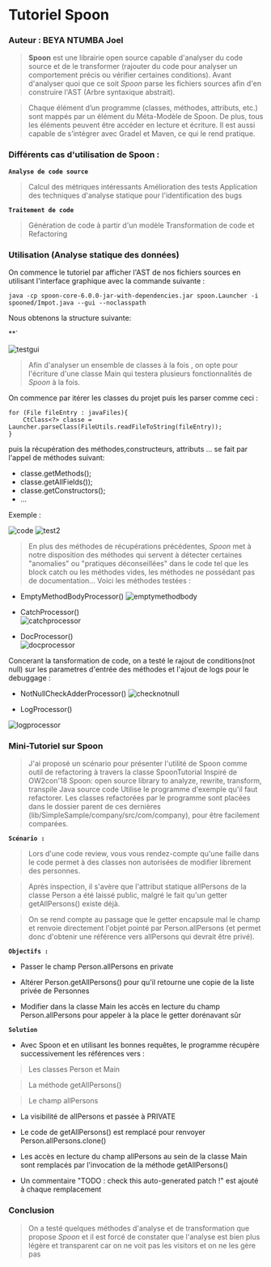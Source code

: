 # Tutoriel Spoon #

### Auteur : BEYA NTUMBA Joel

>**Spoon** est une librairie open source capable d'analyser du code source et de le transformer (rajouter du code pour analyser un comportement précis ou vérifier certaines conditions). Avant d'analyser quoi que ce soit *Spoon* parse les fichiers sources afin d'en construire l'AST (Arbre syntaxique abstrait).

>Chaque élément d’un programme (classes, méthodes, attributs, etc.) sont mappés par un élément du Méta-Modèle de Spoon. De plus, tous les éléments peuvent être accéder en lecture et écriture. Il est aussi capable de s’intégrer avec Gradel et Maven, ce qui le rend pratique.

### Différents cas d'utilisation de Spoon :

**`Analyse de code source`**
> Calcul des métriques intéressants 
> Amélioration des tests
> Application des techniques d'analyse statique pour l'identification des bugs

**`Traitement de code`**
> Génération de code à partir d'un modèle
> Transformation de code et Refactoring

### Utilisation (Analyse statique des données)

On commence le tutoriel par afficher l'AST de nos fichiers sources en utilisant l'interface graphique avec la commande suivante :

	java -cp spoon-core-6.0.0-jar-with-dependencies.jar spoon.Launcher -i spooned/Impot.java --gui --noclasspath

Nous obtenons la structure suivante:

**`

![testgui](https://user-images.githubusercontent.com/22857199/33799042-34df09c0-dd24-11e7-852f-5d9a2097a9b6.PNG)

>Afin d'analyser un ensemble de classes à la fois , on opte pour l'écriture d'une classe Main qui testera plusieurs fonctionnalités de *Spoon* à la fois.

On commence par itérer les classes du projet puis les parser comme ceci :

	for (File fileEntry : javaFiles){
	 	CtClass<?> classe = Launcher.parseClass(FileUtils.readFileToString(fileEntry));
	}
	
	
puis la récupération des méthodes,constructeurs, attributs ... se fait par l'appel de méthodes suivant:
	
*	classe.getMethods();
*	classe.getAllFields());
*	classe.getConstructors();
*	...

Exemple :


![code](https://user-images.githubusercontent.com/22857199/33799053-67e99966-dd24-11e7-831d-7a6a060b73e6.PNG)  ![test2](https://user-images.githubusercontent.com/22857199/33799060-7a9b9ef6-dd24-11e7-92a1-d0e604f0e853.PNG)

	
>En plus des méthodes de récupérations précédentes, *Spoon* met à notre disposition des méthodes qui servent à détecter certaines "anomalies" ou "pratiques déconseillées" dans le code tel que les block catch  ou les méthodes  vides, les méthodes ne possédant pas de documentation... 
Voici les méthodes testées :

*	EmptyMethodBodyProcessor() 
![emptymethodbody](https://user-images.githubusercontent.com/22857199/33799074-a7423cf8-dd24-11e7-8641-4852c53595b2.PNG)


*	CatchProcessor()  
![catchprocessor](https://user-images.githubusercontent.com/22857199/33799078-b98ff85a-dd24-11e7-98d2-eea9bdfcacbc.PNG)

*	DocProcessor()<br/> 
![docprocessor](https://user-images.githubusercontent.com/22857199/33799077-b9783620-dd24-11e7-8f11-45dbb57b0f81.PNG)



Concerant la tansformation de code, on a testé le rajout de conditions(not null) sur les parametres d'entrée des méthodes et l'ajout de logs pour le debuggage :

*	NotNullCheckAdderProcessor()
![checknotnull](https://user-images.githubusercontent.com/22857199/33799082-d089bf46-dd24-11e7-99e4-06d2ae331b2c.PNG)

*	LogProcessor() 

![logprocessor](https://user-images.githubusercontent.com/22857199/33799084-d7312866-dd24-11e7-9668-a190993b23e6.PNG)


### Mini-Tutoriel sur Spoon

> J'ai proposé un scénario pour présenter l'utilité de Spoon comme outil de refactoring à travers la classe SpoonTutorial
Inspiré de OW2con'18 Spoon: open source library to analyze, rewrite, transform, transpile Java source code
Utilise le programme d'exemple qu'il faut refactorer.
Les classes refactorées par le programme sont placées dans le dossier parent de ces dernières (lib/SimpleSample/company/src/com/company), pour être facilement comparées.

**`Scénario :`**

> Lors d'une code review, vous vous rendez-compte qu'une faille dans le code permet à des classes non autorisées de modifier librement des personnes.

> Après inspection, il s'avère que l'attribut statique allPersons de la classe Person a été laissé public, malgré le fait qu'un getter getAllPersons() existe déjà.

> On se rend compte au passage que le getter encapsule mal le champ et renvoie directement l'objet pointé par Person.allPersons (et permet donc d'obtenir une référence vers allPersons qui devrait être privé).

**`Objectifs :`**

+ Passer le champ Person.allPersons en private

+ Altérer Person.getAllPersons() pour qu'il retourne une copie de la liste privée de Personnes

+ Modifier dans la classe Main les accès en lecture du champ Person.allPersons pour appeler à la place le getter dorénavant sûr

**`Solution `**

+ Avec Spoon et en utilisant les bonnes requêtes, le programme récupère successivement les références vers :

> Les classes Person et Main

> La méthode getAllPersons()

> Le champ allPersons

+ La visibilité de allPersons et passée à PRIVATE

+ Le code de getAllPersons() est remplacé pour renvoyer Person.allPersons.clone()

+ Les accès en lecture du champ allPersons au sein de la classe Main sont remplacés par l'invocation de la méthode getAllPersons()

+ Un commentaire "TODO : check this auto-generated patch !" est ajouté à chaque remplacement



### Conclusion 
>On a testé quelques méthodes d'analyse et de transformation que propose *Spoon* et il est forcé de constater que l'analyse est bien plus légère et transparent car on ne voit pas les visitors et on ne les gère pas
